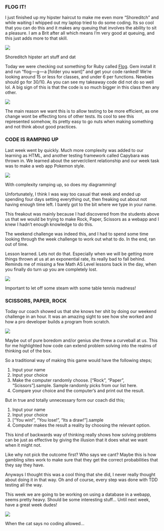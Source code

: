 ### FLOG IT!

I just finished up my hipster haircut to make me even more “Shoreditch” and while waiting I whipped out my laptop tried to do some coding. Its so cool that you can do this and it makes any queuing that involves the ability to sit a pleasure. I am a Brit after all which means I’m very good at queuing, and this just adds more to that skill.

![](https://cdn-images-1.medium.com/max/800/0*7Fr4UPol8V7QGiJF.jpg)

Shoreditch hipster art stuff and dat

Today we were checking out something for Ruby called [Flog](https://github.com/seattlerb/flog). Gem install it and run “flog — g — a \[folder you want\]” and get your code ranked! We’re looking around 15 or less for classes, and under 6 per functions. Newbies should go for 30/10. As you can see my takeaway code did not do so well lol. A big sign of this is that the code is so much bigger in this class then any other.

![](https://cdn-images-1.medium.com/max/800/0*S5ZPzC9khSaoHcVS.png)

The main reason we want this is to allow testing to be more efficient, as one change wont be effecting tons of other tests. Its cool to see this represented somehow, its pretty easy to go nuts when making something and not think about good practices.

### CODE IS RAMPING UP

Last week went by quickly. Much more complexity was added to our learning as HTML, and another testing framework called Capybara was thrown in. We learned about the server/client relationship and our week task was to make a web app Pokemon style.

![](https://cdn-images-1.medium.com/max/800/0*uULdix2EpNzdUztX.jpg)

With complexity ramping up, so does my diagramming!

Unfortunately, I think I was way too casual that week and ended up spending four days setting everything out, then freaking out about not having enough time left. I barely got to the bit where we type in your name.

This freakout was mainly because I had discovered from the students above us that we would be trying to make Rock, Paper, Scissors as a webapp and I knew I hadn’t enough knowledge to do this.

The weekend challenge was indeed this, and I had to spend some time looking through the week challenge to work out what to do. In the end, ran out of time.

Lesson learned. Lets not do that. Especially when we will be getting more things thrown at us at an exponential rate, its really bad to fall behind. Reminds me of missing a few Math AS Level lessons back in the day, when you finally do turn up you are completely lost.

![](https://cdn-images-1.medium.com/max/800/0*KpyAtVysU9e8iJAk.jpg)

Important to let off some steam with some table tennis madness!

### SCISSORS, PAPER, ROCK

Today our coach showed us that she knows her shit by doing our weekend challenge in an hour. It was an amazing sight to see how she worked and how a pro developer builds a program from scratch.

![](https://cdn-images-1.medium.com/max/800/0*IJvVl13kmBFNfMuf.jpg)

Maybe out of pure boredom and/or genius she threw a curveball at us. This for me highlighted how code can extend problem solving into the realms of thinking out of the box.

So a traditional way of making this game would have the following steps;

1.  Input your name
2.  Input your choice
3.  Make the computer randomly choose. \[“Rock”, “Paper”, “Scissors”\].sample. Sample randomly picks from our list here.
4.  Compare your choice and the computer’s and print out the result.

But in true and totally unnecessary form our coach did this;

1.  Input your name
2.  Input your choice
3.  \[“You win!”, “You lose!”, “Its a draw!”\].sample
4.  Computer makes the result a reality by choosing the relevant option.

This kind of backwards way of thinking really shows how solving problems can be just as effective by giving the illusion that it does what we want when it might not.

Like why not pick the outcome first? Who says we cant? Maybe this is how gambling sites work to make sure that they get the correct probabilities that they say they have.

Anyways I thought this was a cool thing that she did, I never really thought about doing it in that way. Oh and of course, every step was done with TDD testing all the way.

This week we are going to be working on using a database in a webapp, seems pretty heavy. Should be some interesting stuff… Until next week, have a great week dudes!

![](https://cdn-images-1.medium.com/max/800/0*FMkziUNQm71wCXxP.jpg)

When the cat says no coding allowed…